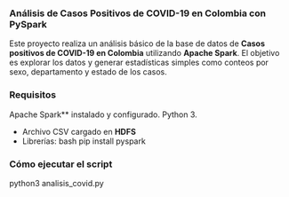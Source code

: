 ### Análisis de Casos Positivos de COVID-19 en Colombia con PySpark
Este proyecto realiza un análisis básico de la base de datos de **Casos positivos de COVID-19 en Colombia** utilizando **Apache Spark**. El objetivo es explorar los datos y generar estadísticas simples como conteos por sexo, departamento y estado de los casos.


### Requisitos

 Apache Spark** instalado y configurado.
 Python 3.
- Archivo CSV cargado en **HDFS** 
- Librerías:
 bash
  pip install pyspark
### Cómo ejecutar el script
python3 analisis_covid.py
